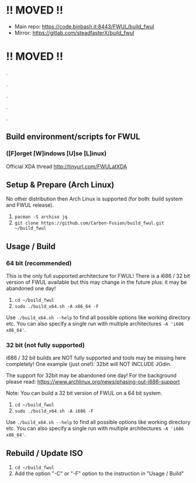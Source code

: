 
# !! MOVED !!

* Main repo: https://code.binbash.it:8443/FWUL/build_fwul
* Mirror: https://gitlab.com/steadfasterX/build_fwul

# !! MOVED !!

.

.

.

.

.

## Build environment/scripts for FWUL 
### ([F]orget [W]indows [U]se [L]inux)

Official XDA thread http://tinyurl.com/FWULatXDA

## Setup & Prepare (Arch Linux)

No other distribution then Arch Linux is supported (for both: build system and FWUL release).

1. `pacman -S archiso jq`
1. `git clone https://github.com/Carbon-Fusion/build_fwul.git ~/build_fwul`


## Usage / Build

### 64 bit (recommended)

This is the only full supported architecture for FWUL! 
There is a i686 / 32 bit version of FWUL available but this may change in the
future plus: it may be abandoned one day!

1. `cd ~/build_fwul`
1. `sudo ./build_x64.sh -A x86_64 -F`

Use `./build_x64.sh --help` to find all possible options like working directory etc.
You can also specify a single run with multiple architectures `-A 'i686 x86_64'`.


### 32 bit (not fully supported)

i686 / 32 bit builds are NOT fully supported and tools may be missing here
completely! One example (just one!): 32bit will NOT INCLUDE JOdin.

The support for 32bit may be abandoned one day! For the background 
please read: https://www.archlinux.org/news/phasing-out-i686-support

Note: You can build a 32 bit version of FWUL on a 64 bit system.

1. `cd ~/build_fwul`
1. `sudo ./build_x64.sh -A i686 -F`

Use `./build_x64.sh --help` to find all possible options like working directory etc.
You can also specify a single run with multiple architectures `-A 'i686 x86_64'`.


## Rebuild / Update ISO

1. `cd ~/build_fwul`
1. Add the option "-C"  or "-F" option to the instruction in "Usage / Build"
